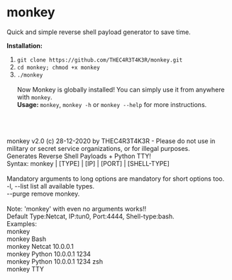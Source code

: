 # monkey
Quick and simple reverse shell payload generator to save time.

<b>Installation:</b><br />
  1. ```git clone https://github.com/THEC4R3T4K3R/monkey.git```<br />
  2. ```cd monkey; chmod +x monkey```<br />
  3. ```./monkey```<br /><br />
  Now Monkey is globally installed! You can simply use it from anywhere with ```monkey```.  <br />
<b>Usage: </b>
  ```monkey```, ```monkey -h``` or ```monkey --help``` for more instructions.
  <br />
  <br />
  <br />
    monkey v2.0 (c) 28-12-2020 by THEC4R3T4K3R - Please do not use in military or secret service organizations, or for illegal purposes.<br />
    Generates Reverse Shell Payloads + Python TTY!<br />
    Syntax: monkey | [TYPE] | [IP] | [PORT] | [SHELL-TYPE]<br />
    <br />
    Mandatory arguments to long options are mandatory for short options too.<br />
      -l, --list                  list all available types.<br />
          --purge                 remove monkey.<br />
    <br />
      Note: 'monkey' with even no arguments works!!<br />
             Default Type:Netcat, IP:tun0, Port:4444, Shell-type:bash.<br />
    Examples:<br />
      monkey<br />
      monkey Bash<br />
      monkey Netcat 10.0.0.1<br />
      monkey Python 10.0.0.1 1234<br />
      monkey Python 10.0.0.1 1234 zsh<br />
      monkey TTY<br />
